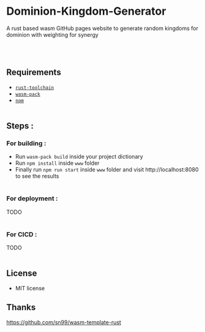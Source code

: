 # Dominion-Kingdom-Generator
A rust based wasm GitHub pages website to generate random kingdoms for dominion with weighting for synergy

<br><br>
## Requirements
- [`rust-toolchain`](https://www.rust-lang.org/tools/install)
- [`wasm-pack`](https://rustwasm.github.io/wasm-pack/installer/)
- [`npm`](https://www.npmjs.com/get-npm)
<br><br>
## Steps : 

### For building :
- Run `wasm-pack build` inside your project dictionary
- Run `npm install` inside `www` folder
- Finally run `npm run start` inside `www` folder and visit http://localhost:8080 to see the results
<br><br>
### For deployment :
TODO
<br><br>
### For CICD :
TODO
<br><br>
## License

 * MIT license 





## Thanks 
https://github.com/sn99/wasm-template-rust
